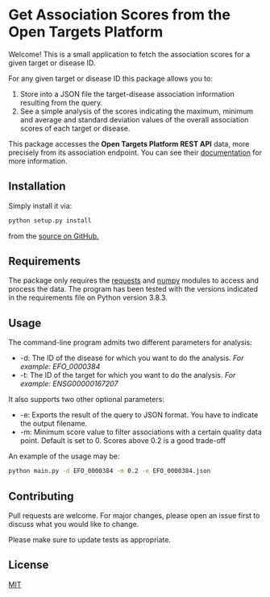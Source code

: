 
# Get Association Scores from the Open Targets Platform

Welcome! This is a small application to fetch the association scores for a given target or disease ID.

For any given target or disease ID this package allows you to:

1. Store into a JSON file the target-disease association information resulting from the query.
2. See a simple analysis of the scores indicating the maximum, minimum and average and standard deviation values of the overall association scores of each target or disease.

This package accesses the **Open Targets Platform REST API** data, more precisely from its association endpoint. You can see their [documentation](https://docs.targetvalidation.org/programmatic-access/rest-api) for more information. 

## Installation 

Simply install it via:

```bash
python setup.py install
```

from the [source on GitHub.]()

## Requirements

The package only requires the [requests](https://requests.readthedocs.io/en/master/) and [numpy](https://numpy.org/doc/stable/) modules to access and process the data. The program has been tested with the versions indicated in the requirements file on Python version 3.8.3.

## Usage

The command-line program admits two different parameters for analysis:

- -d: The ID of the disease for which you want to do the analysis. *For example: EFO_0000384*
- -t: The ID of the target for which you want to do the analysis. *For example: ENSG00000167207*

It also supports two other optional parameters:

- -e: Exports the result of the query to JSON format. You have to indicate the output filename.
- -m: Minimum score value to filter associations with a certain quality data point. Default is set to 0. Scores above 0.2 is a good trade-off
  
An example of the usage may be:

```bash
python main.py -d EFO_0000384 -m 0.2 -e EFO_0000384.json
```

## Contributing
Pull requests are welcome. For major changes, please open an issue first to discuss what you would like to change.

Please make sure to update tests as appropriate.

## License
[MIT](https://choosealicense.com/licenses/mit/)


